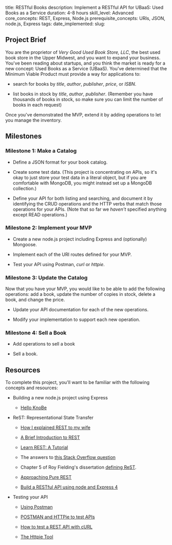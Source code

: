 title:                  RESTful Books
description:            Implement a RESTful API for UBaaS: Used Books as a Service
duration:               4-8 hours
skill_level:            Advanced
core_concepts:          REST, Express, Node.js
prerequisite_concepts:  URIs, JSON, node.js, Express
tags:                   <!-- Leave this empty -->
date_implemented:       <!-- Leave this empty -->
slug:                   <!-- Leave this empty -->

## Project Brief

You are the proprietor of _Very Good Used Book Store, LLC_, the best used book store in the Upper Midwest, and you want to expand your business.  You've been reading about startups, and you think the market is ready for a new concept: Used Books as a Service (UBaaS). You've determined that the Minimum Viable Product must provide a way for applications to:

* search for books by _title_, _author_, _publisher_, _price_, or _ISBN_.

* list books in stock by _title_, _author_, _publisher_. (Remember you have thousands of books in stock, so make sure you can limit the number of books in each request)

Once you've demonstrated the MVP, extend it by adding operations to let you manage the inventory.

## Milestones

### Milestone 1: Make a Catalog

* Define a JSON format for your book catalog.

* Create some test data.  (This project is concentrating on APIs, so it's okay to just store your test data in a literal object, but if you are comfortable with MongoDB, you might instead set up a MongoDB collection.)

* Define your API for both listing and searching, and document it by identifying the CRUD operations and the HTTP verbs that match those operations for your APIs. (Note that so far we *haven't* specified anything except READ operations.)

### Milestone 2: Implement your MVP

* Create a new node.js project including Express and (optionally) Mongoose. 

* Implement each of the URI routes defined for your MVP.

* Test your API using Postman, _curl_ or _httpie_.

### Milestone 3: Update the Catalog

Now that you have your MVP, you would like to be able to add the following operations: add a book, update the number of copies in stock, delete a book, and change the price.

* Update your API documentation for each of the new operations.

* Modify your implementation to support each new operation.

### Milestone 4: Sell a Book

* Add operations to sell a book

* Sell a book.

## Resources

To complete this project, you'll want to be familiar with the following concepts and resources:

* Building a new node.js project using Express

    * [Hello KnoBe](https://projects.thinkful.com/12/)

* ReST: Representational State Transfer

    * [How I explained REST to my wife](http://www.looah.com/source/view/2284)

    * [A Brief Introduction to REST](http://www.infoq.com/articles/rest-introduction)

    * [Learn REST: A Tutorial](http://rest.elkstein.org/)


    * The answers to [this Stack Overflow question](http://stackoverflow.com/questions/671118/what-exactly-is-restful-programming)

    * Chapter 5 of Roy Fielding's dissertation [defining ReST](http://www.ics.uci.edu/~fielding/pubs/dissertation/rest_arch_style.htm).

    * [Approaching Pure REST](http://kinderman.net/2010/06/23/approaching-pure-rest-learning-to-love-hateoas)

    * [Build a RESTful API using node and Express 4](https://scotch.io/tutorials/build-a-restful-api-using-node-and-express-4)

* Testing your API

    * [Using Postman](https://www.getpostman.com/docs/blog_mentions)

    * [POSTMAN and HTTPie to test APIs](http://blog.mashape.com/postman-httpie-test-apis/)

    * [How to test a REST API with cURL](http://www.codingpedia.org/ama/how-to-test-a-rest-api-from-command-line-with-curl/)

    * [The Httpie Tool](https://pypi.python.org/pypi/httpie)
